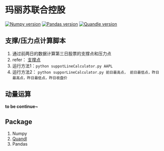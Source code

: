 # 玛丽苏联合控股
[![Numpy version](https://badge.fury.io/py/numpy.svg)](https://badge.fury.io/py/numpy)
[![Pandas version](https://badge.fury.io/py/pandas.svg)](https://badge.fury.io/py/pandas)
[![Quandle version](https://badge.fury.io/py/quandl.svg)](https://badge.fury.io/py/quandl)
## 支撑/压力点计算脚本
1. 通过前两日的数据计算第三日股票的支撑点和压力点
2. refer： [支撑点](http://baike.baidu.com/item/支撑点)
3. 运行方法1：`python suppotLineCalculator.py AAPL`
4. 运行方法2： `python supporLineCalculator.py 前日最高点， 前日最低点，昨日最高点，昨日最低点，昨日收盘价`

## 动量运算
**to be continue~**

## Package
1. Numpy
2. [Quandl](https://github.com/quandl/quandl-python/blob/master/FOR_ANALYSTS.md#things-to-note)
3. Pandas
